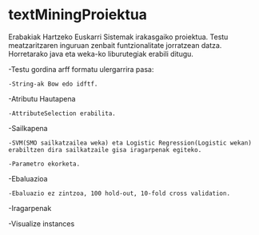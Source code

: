 # textMiningProiektua


Erabakiak Hartzeko Euskarri Sistemak irakasgaiko proiektua. Testu meatzaritzaren inguruan zenbait funtzionalitate jorratzean datza.
Horretarako java eta weka-ko liburutegiak erabili ditugu. 

-Testu gordina arff formatu ulergarrira pasa:

	-String-ak Bow edo idftf.
	
-Atributu Hautapena

	-AttributeSelection erabilita.
	
-Sailkapena

	-SVM(SMO sailkatzailea weka) eta Logistic Regression(Logistic wekan) erabiltzen dira sailkatzaile gisa iragarpenak egiteko.
	
	-Parametro ekorketa.
	
-Ebaluazioa

	-Ebaluazio ez zintzoa, 100 hold-out, 10-fold cross validation.

-Iragarpenak

-Visualize instances
	
